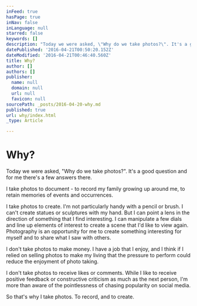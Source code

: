 ```yaml
---
inFeed: true
hasPage: true
inNav: false
inLanguage: null
starred: false
keywords: []
description: "Today we were asked, \"Why do we take photos?\". It's a good question and for me there's a few answers there."
datePublished: '2016-04-21T00:50:20.152Z'
dateModified: '2016-04-21T00:46:40.560Z'
title: Why?
author: []
authors: []
publisher:
  name: null
  domain: null
  url: null
  favicon: null
sourcePath: _posts/2016-04-20-why.md
published: true
url: why/index.html
_type: Article

---
```

# Why?

Today we were asked, "Why do we take photos?". It's a good question and for me there's a few answers there.

I take photos to document - to record my family growing up around me, to retain memories of events and occurrences.

I take photos to create. I'm not particularly handy with a pencil or brush. I can't create statues or sculptures with my hand. But I can point a lens in the direction of something that I find interesting. I can manipulate a few dials and line up elements of interest to create a scene that I'd like to view again. Photography is an opportunity for me to create something interesting for myself and to share what I saw with others.

I don't take photos to make money. I have a job that I enjoy, and I think if I relied on selling photos to make my living that the pressure to perform could reduce the enjoyment of photo taking. 

I don't take photos to receive likes or comments. While I like to receive positive feedback or constructive criticism as much as the next person, I'm more than aware of the pointlessness of chasing popularity on social media.

So that's why I take photos. To record, and to create.